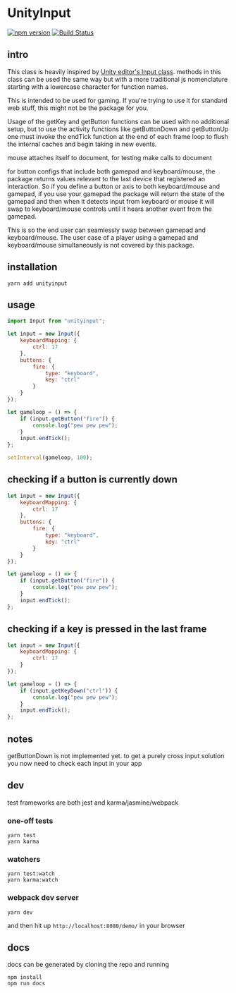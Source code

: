 # UnityInput

[![npm version](https://badge.fury.io/js/unityinput.svg)](http://badge.fury.io/js/unityinput) [![Build Status](https://travis-ci.org/digijin/inputjs.svg?branch=master)](https://travis-ci.org/digijin/inputjs)

## intro

This class is heavily inspired by [Unity editor's Input class](https://docs.unity3d.com/ScriptReference/Input.html). methods in this class can be used the same way but with a more traditional js nomenclature starting with a lowercase character for function names.

This is intended to be used for gaming. If you're trying to use it for standard web stuff, this might not be the package for you.

Usage of the getKey and getButton functions can be used with no additional setup, but to use the activity functions like getButtonDown and getButtonUp one must invoke the endTick function at the end of each frame loop to flush the internal caches and begin taking in new events.

mouse attaches itself to document, for testing make calls to document

for button configs that include both gamepad and keyboard/mouse, the package returns values relevant to the last device that registered an interaction. So if you define a button or axis to both keyboard/mouse and gamepad, if you use your gamepad the package will return the state of the gamepad and then when it detects input from keyboard or mouse it will swap to keyboard/mouse controls until it hears another event from the gamepad.

This is so the end user can seamlessly swap between gamepad and keyboard/mouse. The user case of a player using a gamepad and keyboard/mouse simultaneously is not covered by this package.

## installation

```
yarn add unityinput
```

## usage

```javascript
import Input from "unityinput";

let input = new Input({
	keyboardMapping: {
		ctrl: 17
	},
	buttons: {
		fire: {
			type: "keyboard",
			key: "ctrl"
		}
	}
});

let gameloop = () => {
	if (input.getButton("fire")) {
		console.log("pew pew pew");
	}
	input.endTick();
};

setInterval(gameloop, 100);
```

## checking if a button is currently down

```javascript
let input = new Input({
	keyboardMapping: {
		ctrl: 17
	},
	buttons: {
		fire: {
			type: "keyboard",
			key: "ctrl"
		}
	}
});

let gameloop = () => {
	if (input.getButton("fire")) {
		console.log("pew pew pew");
	}
	input.endTick();
};
```

## checking if a key is pressed in the last frame

```javascript
let input = new Input({
	keyboardMapping: {
		ctrl: 17
	}
});

let gameloop = () => {
	if (input.getKeyDown("ctrl")) {
		console.log("pew pew pew");
	}
	input.endTick();
};
```

## notes

getButtonDown is not implemented yet. to get a purely cross input solution you now need to check each input in your app

## dev

test frameworks are both jest and karma/jasmine/webpack

### one-off tests

```
yarn test
yarn karma
```

### watchers

```
yarn test:watch
yarn karma:watch
```

### webpack dev server

```
yarn dev
```

and then hit up `http://localhost:8080/demo/` in your browser

## docs

docs can be generated by cloning the repo and running

```
npm install
npm run docs
```
